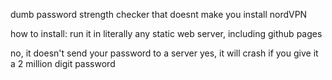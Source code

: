 dumb password strength checker that doesnt make you install nordVPN

how to install:
run it in literally any static web server, including github pages

no, it doesn't send your password to a server
yes, it will crash if you give it a 2 million digit password
